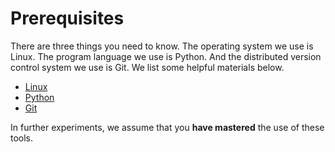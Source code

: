 # Prerequisites

There are three things you need to know. The operating system we use is Linux. The program language we use is Python. And the distributed version control system we use is Git. We list some helpful materials below.

- [Linux](linux.md)
- [Python](python.md)
- [Git](git.md)

In further experiments, we assume that you **have mastered** the use of these tools.
